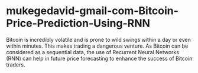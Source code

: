 # mukegedavid-gmail-com-Bitcoin-Price-Prediction-Using-RNN
Bitcoin is incredibly volatile and is prone to wild swings within a day or even within minutes. This makes trading a dangerous venture. As Bitcoin can be considered as a sequential data, the use of Recurrent Neural Networks (RNN) can help in future price forecasting to enhance the success of Bitcoin traders.
